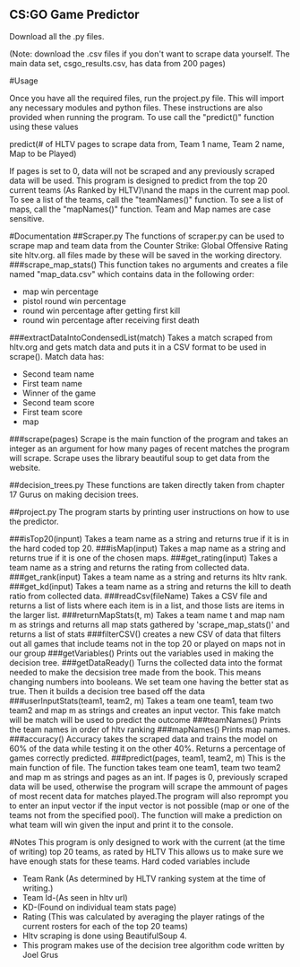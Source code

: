 ## CS:GO Game Predictor

Download all the .py files. 

(Note: download the .csv files if you don't want to scrape data yourself. The main data set, csgo_results.csv, has data from 200 pages)

#Usage

Once you have all the required files, run the project.py file. This will import any necessary modules and python files.
These instructions are also provided when running the program. 
To use call the "predict()" function using these values

predict(# of HLTV pages to scrape data from, Team 1 name, Team 2 name, Map to be Played)
  
If pages is set to 0, data will not be scraped and any previously scraped data will be used.
This program is designed to predict from the top 20 current teams (As Ranked by HLTV)\nand the maps in the current map pool.
To see a list of the teams, call the "teamNames()" function.
To see a list of maps, call the "mapNames()" function.
Team and Map names are case sensitive.

#Documentation
##Scraper.py
The functions of scraper.py can be used to scrape map and team data from the Counter Strike: Global Offensive Rating site hltv.org. all files made by these will be saved in the working directory.
###scrape_map_stats()
This function takes no arguments and creates a file named "map_data.csv" which contains data in the following order:
  - map win percentage
  - pistol round win percentage
  - round win percentage after getting first kill
  - round win percentage after receiving first death

###extractDataIntoCondensedList(match)
Takes a match scraped from hltv.org and gets match data and puts it in a CSV format to be used in scrape(). Match data has:
- Second team name
- First team name
- Winner of the game
- Second team score
- First team score
- map

###scrape(pages)
Scrape is the main function of the program and takes an integer as an argument for how many pages of recent matches the program will scrape. Scrape uses the library beautiful soup to get data from the website.

##decision_trees.py
These functions are taken directly taken from chapter 17 Gurus on making decision trees.

##project.py
The program starts by printing user instructions on how to use the predictor. 

###isTop20(inpunt)
Takes a team name as a string and returns true if it is in the hard coded top 20.
###isMap(input)
Takes a map name as a string and returns true if it is one of the chosen maps.
###get_rating(input)
Takes a team name as a string and returns the rating from collected data.
###get_rank(input)
Takes a team name as a string and returns its hltv rank.
###get_kd(input)
Takes a team name as a string and returns the kill to death ratio from collected data.
###readCsv(fileName)
Takes a CSV file and returns a list of lists where each item is in a list, and those lists are items in the larger list.
###returnMapStats(t, m)
Takes a team name t and map nam m as strings and returns all map stats gathered by 'scrape_map_stats()' and returns a list of stats
###filterCSV()
creates a new CSV of data that filters out all games that include teams not in the top 20 or played on maps not in our group
###getVariables()
Prints out the variables used in making the decision tree.
###getDataReady()
Turns the collected data into the format needed to make the decsision tree made from the book. This means changing numbers into booleans. We set team one having the better stat as true. Then it builds a decision tree based off the data
###userInputStats(team1, team2, m)
Takes a team one team1, team two team2 and map m as strings and creates an input vector. This fake match will be match will be used to predict the outcome
###teamNames()
Prints the team names in order of hltv ranking
###mapNames()
Prints map names.
###accuracy()
Accuracy takes the scraped data and trains the model on 60% of the data while testing it on the other 40%. Returns a percentage of games correctly predicted.
###predict(pages, team1, team2, m)
This is the main function of file. The function takes team one team1, team two team2 and map m as strings and pages as an int. If pages is 0, previously scraped data will be used, otherwise the program will scrape the ammount of pages of most recent data for matches played.The program will also reprompt you to enter an input vector if the input vector is not possible (map or one of the teams not from the specified pool). The function will make a prediction on what team will win given the input and print it to the console.

#Notes
This program is only designed to work with the current (at the time of writing) top 20 teams, as rated by HLTV
This allows us to make sure we have enough stats for these teams.
Hard coded variables include
- Team Rank (As determined by HLTV ranking system at the time of writing.)
- Team Id-(As seen in hltv url)
- KD-(Found on individual team stats page)
- Rating (This was calculated by averaging the player ratings of the current rosters for each of the top 20 teams)
- Hltv scraping is done using BeautifulSoup 4.
- This program makes use of the decision tree algorithm code written by Joel Grus
